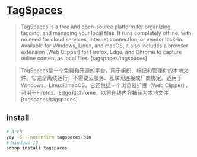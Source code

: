# [TagSpaces](https://github.com/tagspaces/tagspaces)

> TagSpaces is a free and open-source platform for organizing, tagging, and managing your local files. It runs completely offline, with no need for cloud services, internet connection, or vendor lock-in. Available for Windows, Linux, and macOS, it also includes a browser extension (Web Clipper) for Firefox, Edge, and Chrome to capture online content as local files. [tagspaces/tagspaces]

> TagSpaces是一个免费和开源的平台，用于组织、标记和管理你的本地文件。它完全离线运行，不需要云服务、互联网连接或厂商绑定。适用于Windows、Linux和macOS，它还包括一个浏览器扩展（Web Clipper），可用于Firefox、Edge和Chrome，以将在线内容捕获为本地文件。 [tagspaces/tagspaces]

## install

```sh
# Arch
yay -S --noconfirm tagspaces-bin
# Windows 10
scoop install tagspaces
```
